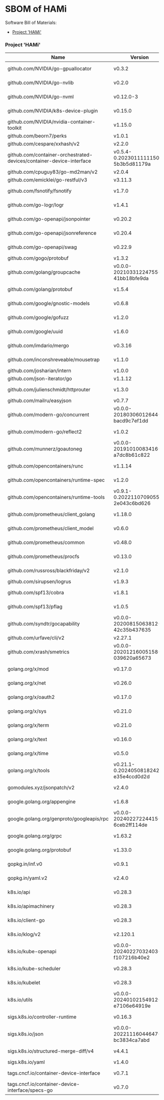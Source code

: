 # SBOM of HAMi

Software Bill of Materials:
- [Project 'HAMi'](#project-hami)

### Project 'HAMi'

 | Name | Version | License | 
 |---|---|---| 
 | github.com/NVIDIA/go-gpuallocator | v0.3.2 | Apache-2.0 | 
 | github.com/NVIDIA/go-nvlib | v0.2.0 | Apache-2.0 | 
 | github.com/NVIDIA/go-nvml | v0.12.0-3 | Apache-2.0 | 
 | github.com/NVIDIA/k8s-device-plugin | v0.15.0 | Apache-2.0 | 
 | github.com/NVIDIA/nvidia-container-toolkit | v1.15.0 | Apache-2.0 | 
 | github.com/beorn7/perks | v1.0.1 | MIT | 
 | github.com/cespare/xxhash/v2 | v2.2.0 | MIT | 
 | github.com/container-orchestrated-devices/container-device-interface | v0.5.4-0.20230111111500-5b3b5d81179a | Apache-2.0 | 
 | github.com/cpuguy83/go-md2man/v2 | v2.0.4 | MIT | 
 | github.com/emicklei/go-restful/v3 | v3.11.3 | MIT | 
 | github.com/fsnotify/fsnotify | v1.7.0 | BSD-3-Clause | 
 | github.com/go-logr/logr | v1.4.1 | Apache-2.0 | 
 | github.com/go-openapi/jsonpointer | v0.20.2 | Apache-2.0 | 
 | github.com/go-openapi/jsonreference | v0.20.4 | Apache-2.0 | 
 | github.com/go-openapi/swag | v0.22.9 | Apache-2.0 | 
 | github.com/gogo/protobuf | v1.3.2 | 0BSD | 
 | github.com/golang/groupcache | v0.0.0-20210331224755-41bb18bfe9da | Apache-2.0 | 
 | github.com/golang/protobuf | v1.5.4 | BSD-3-Clause | 
 | github.com/google/gnostic-models | v0.6.8 | Apache-2.0 | 
 | github.com/google/gofuzz | v1.2.0 | Apache-2.0 | 
 | github.com/google/uuid | v1.6.0 | BSD-3-Clause | 
 | github.com/imdario/mergo | v0.3.16 | BSD-3-Clause | 
 | github.com/inconshreveable/mousetrap | v1.1.0 | Apache-2.0 | 
 | github.com/josharian/intern | v1.0.0 | MIT | 
 | github.com/json-iterator/go | v1.1.12 | MIT | 
 | github.com/julienschmidt/httprouter | v1.3.0 | BSD-3-Clause | 
 | github.com/mailru/easyjson | v0.7.7 | MIT | 
 | github.com/modern-go/concurrent | v0.0.0-20180306012644-bacd9c7ef1dd | Apache-2.0 | 
 | github.com/modern-go/reflect2 | v1.0.2 | Apache-2.0 | 
 | github.com/munnerz/goautoneg | v0.0.0-20191010083416-a7dc8b61c822 | BSD-3-Clause | 
 | github.com/opencontainers/runc | v1.1.14 | Apache-2.0 | 
 | github.com/opencontainers/runtime-spec | v1.2.0 | Apache-2.0 | 
 | github.com/opencontainers/runtime-tools | v0.9.1-0.20221107090550-2e043c6bd626 | Apache-2.0 | 
 | github.com/prometheus/client_golang | v1.18.0 | Apache-2.0 | 
 | github.com/prometheus/client_model | v0.6.0 | Apache-2.0 | 
 | github.com/prometheus/common | v0.48.0 | Apache-2.0 | 
 | github.com/prometheus/procfs | v0.13.0 | Apache-2.0 | 
 | github.com/russross/blackfriday/v2 | v2.1.0 | BSD-2-Clause | 
 | github.com/sirupsen/logrus | v1.9.3 | MIT | 
 | github.com/spf13/cobra | v1.8.1 | Apache-2.0 | 
 | github.com/spf13/pflag | v1.0.5 | BSD-3-Clause | 
 | github.com/syndtr/gocapability | v0.0.0-20200815063812-42c35b437635 | BSD-2-Clause | 
 | github.com/urfave/cli/v2 | v2.27.1 | MIT | 
 | github.com/xrash/smetrics | v0.0.0-20201216005158-039620a65673 | MIT | 
 | golang.org/x/mod | v0.17.0 | BSD-3-Clause | 
 | golang.org/x/net | v0.26.0 | BSD-3-Clause | 
 | golang.org/x/oauth2 | v0.17.0 | BSD-3-Clause | 
 | golang.org/x/sys | v0.21.0 | BSD-3-Clause | 
 | golang.org/x/term | v0.21.0 | BSD-3-Clause | 
 | golang.org/x/text | v0.16.0 | BSD-3-Clause | 
 | golang.org/x/time | v0.5.0 | BSD-3-Clause | 
 | golang.org/x/tools | v0.21.1-0.20240508182429-e35e4ccd0d2d | BSD-3-Clause | 
 | gomodules.xyz/jsonpatch/v2 | v2.4.0 | Apache-2.0 | 
 | google.golang.org/appengine | v1.6.8 | Apache-2.0 | 
 | google.golang.org/genproto/googleapis/rpc | v0.0.0-20240227224415-6ceb2ff114de | Apache-2.0 | 
 | google.golang.org/grpc | v1.63.2 | Apache-2.0 | 
 | google.golang.org/protobuf | v1.33.0 | BSD-3-Clause | 
 | gopkg.in/inf.v0 | v0.9.1 | BSD-3-Clause | 
 | gopkg.in/yaml.v2 | v2.4.0 | Apache-2.0 | 
 | k8s.io/api | v0.28.3 | Apache-2.0 | 
 | k8s.io/apimachinery | v0.28.3 | Apache-2.0 | 
 | k8s.io/client-go | v0.28.3 | Apache-2.0 | 
 | k8s.io/klog/v2 | v2.120.1 | Apache-2.0 | 
 | k8s.io/kube-openapi | v0.0.0-20240227032403-f107216b40e2 | Apache-2.0 | 
 | k8s.io/kube-scheduler | v0.28.3 | Apache-2.0 | 
 | k8s.io/kubelet | v0.28.3 | Apache-2.0 | 
 | k8s.io/utils | v0.0.0-20240102154912-e7106e64919e | Apache-2.0 | 
 | sigs.k8s.io/controller-runtime | v0.16.3 | Apache-2.0 | 
 | sigs.k8s.io/json | v0.0.0-20221116044647-bc3834ca7abd | Apache-2.0 | 
 | sigs.k8s.io/structured-merge-diff/v4 | v4.4.1 | Apache-2.0 | 
 | sigs.k8s.io/yaml | v1.4.0 | MIT | 
 | tags.cncf.io/container-device-interface | v0.7.1 | Apache-2.0 | 
 | tags.cncf.io/container-device-interface/specs-go | v0.7.0 | Apache-2.0 | 

